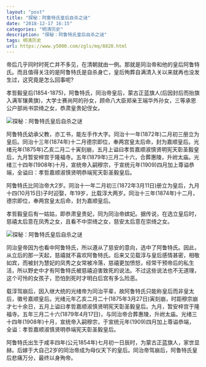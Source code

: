 ```yaml
---
layout: "post"
title: "探秘：阿鲁特氏皇后自杀之谜"
date: "2018-12-17 16:15"
categories: "明清历史"
description: "探秘：阿鲁特氏皇后自杀之谜"
tags: 明清历史
url: https://www.y5000.com/zgls/mq/8820.html
---
```






帝后几乎同时时死亡并不多见，在清朝就由一例。那就是同治帝和他的皇后阿鲁特氏。而且值得关注的是阿鲁特氏是自杀身亡，皇后殉葬自满清入关以来就再也没发生过，这究竟是怎么回事呢?

孝哲毅皇后(1854-1875)，阿鲁特氏，同治帝皇后，蒙古正蓝旗人(后因封后而抬旗入满军镶黄旗)，大学士赛尚阿的孙女，顾命八大臣郑亲王端华外孙女，三等承恩公户部尚书崇绮之女，恭肃皇贵妃侄女。

![探秘：阿鲁特氏皇后自杀之谜](/uploads/allimg/161230/6-161230113605949.JPG)

阿鲁特氏幼承父教，亦工书，能左手作大字。同治十一年(1872年)二月初三册立为皇后。同治十三年(1874年)十二月德宗即位，奉两宫皇太后命，封为嘉顺皇后。光绪元年(1875年)乙亥二月二十寅刻崩，五月上谥曰孝哲嘉顺淑慎贤明宪天彰圣毅皇后，九月暂安梓宫于隆福寺。五年(1879年)三月二十六，合葬惠陵，升祔太庙。光绪三十四年(1908年)十月，宣统帝入嗣穆宗，于宣统元年(1909)四月加上尊谥恭端，全谥曰：孝哲嘉顺淑慎贤明恭端宪天彰圣毅皇后。

阿鲁特氏比同治帝大2岁。同治十一年二月初三(1872年3月11日)册立为皇后，九月十四(10月15日)子时迎娶，年19岁，比载淳大两岁。同治十三年(1874年)十二月，德宗即位，奉两宫皇太后命，封为嘉顺皇后。

孝哲毅皇后有一姑姑，即恭肃皇贵妃，同为同治帝嫔妃。据传说，在选立皇后时，慈禧太后意在凤秀之女，且看不中崇绮之女，慈安太后意在崇绮之女。

![探秘：阿鲁特氏皇后自杀之谜](/uploads/allimg/161230/6-161230113F9154.JPG)

同治皇帝因为也看中阿鲁特氏，所以遵从了慈安的意向，选中了阿鲁特氏。因此，从立后的那一天起，慈禧就不喜欢阿鲁特氏。后来又见载淳与皇后感情甚密，相敬如宾，而被封为慧妃的凤秀之女常被冷落，慈禧更加愤怒，经常干预帝后的私生活，所以野史中才有阿鲁特氏被慈禧迫害致死的说法。不过这些说法也不无道理，这个可怜的女孩子，恐怕到死时才明白后宫有多么险恶。

载淳驾崩后，因入继大统的光绪帝为同治平辈，故阿鲁特氏只能称皇后而非皇太后，徽号嘉顺皇后。光绪元年乙亥二月二十(1875年3月27日)寅刻崩，时距穆宗崩才七十余日，五月上谥曰孝哲嘉顺淑慎贤明宪天彰圣毅皇后。九月，暂安梓宫于隆福寺。五年三月二十六(1879年4月17日)，与同治帝合葬惠陵，升祔太庙。光绪三十四年(1908年)十月，宣统帝入嗣穆宗，于宣统元年(1909)四月加上尊谥恭端，全谥：孝哲嘉顺淑慎贤明恭端宪天彰圣毅皇后。

阿鲁特氏出生于咸丰四年(公元1854年)七月初一日辰时，为蒙古正蓝旗人，家世显赫。后嫁于大自己2岁的同治帝成为母仪天下的皇后。同治帝驾崩后，阿鲁特氏皇后悲痛万分，最终以身殉帝。
